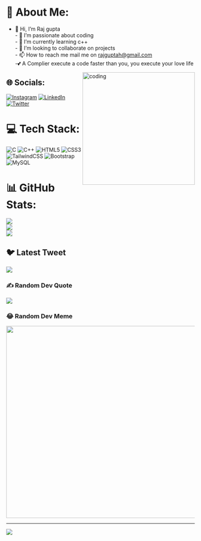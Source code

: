 
# 💫 About Me:
- 👋 Hi, I’m Raj gupta<br>- 👀 I’m passionate about coding<br>- 🌱 I’m currently learning c++<br>- 💞️ I’m looking to collaborate on projects<br>- 📫 How to reach me mail me on rajguptah@gmail.com<br>-💕 A Complier execute a code faster than you, you execute your love life
<img align="right" alt="coding" width=300 src="https://media3.giphy.com/media/v1.Y2lkPTc5MGI3NjExZmU2NzllNzIyMTIxMmNlZjZkMWEyODlkODQzNjY2MDI4ZmY0MWRlYiZjdD1z/Ll22OhMLAlVDb8UQWe/giphy.gif">

## 🌐 Socials:
[![Instagram](https://img.shields.io/badge/Instagram-%23E4405F.svg?logo=Instagram&logoColor=white)](https://instagram.com/gupta_raj_07) [![LinkedIn](https://img.shields.io/badge/LinkedIn-%230077B5.svg?logo=linkedin&logoColor=white)](https://linkedin.com/in/raj-gupta-49b96a211) [![Twitter](https://img.shields.io/badge/Twitter-%231DA1F2.svg?logo=Twitter&logoColor=white)](https://twitter.com/@rajgupta60121325) 

# 💻 Tech Stack:
![C](https://img.shields.io/badge/c-%2300599C.svg?style=plastic&logo=c&logoColor=white) ![C++](https://img.shields.io/badge/c++-%2300599C.svg?style=plastic&logo=c%2B%2B&logoColor=white) ![HTML5](https://img.shields.io/badge/html5-%23E34F26.svg?style=plastic&logo=html5&logoColor=white) ![CSS3](https://img.shields.io/badge/css3-%231572B6.svg?style=plastic&logo=css3&logoColor=white) ![TailwindCSS](https://img.shields.io/badge/tailwindcss-%2338B2AC.svg?style=plastic&logo=tailwind-css&logoColor=white) ![Bootstrap](https://img.shields.io/badge/bootstrap-%23563D7C.svg?style=plastic&logo=bootstrap&logoColor=white) ![MySQL](https://img.shields.io/badge/mysql-%2300f.svg?style=plastic&logo=mysql&logoColor=white)
# 📊 GitHub Stats:
![](https://github-readme-stats.vercel.app/api?username=rajgupta001&theme=dark&hide_border=false&include_all_commits=false&count_private=false)<br/>
![](https://github-readme-streak-stats.herokuapp.com/?user=rajgupta001&theme=dark&hide_border=false)<br/>
![](https://github-readme-stats.vercel.app/api/top-langs/?username=rajgupta001&theme=dark&hide_border=false&include_all_commits=false&count_private=false&layout=compact)

## 🐦 Latest Tweet
[![](https://gtce.itsvg.in/api?username=@rajgupta60121325)](https://github.com/VishwaGauravIn/github-twitter-card-embed)

### ✍️ Random Dev Quote
![](https://quotes-github-readme.vercel.app/api?type=horizontal&theme=radical)

### 😂 Random Dev Meme
<img src="https://random-memer.herokuapp.com/" width="512px"/>

---
[![](https://visitcount.itsvg.in/api?id=rajgupta001&icon=0&color=0)](https://visitcount.itsvg.in)

<!-- Proudly created with GPRM ( https://gprm.itsvg.in ) -->
